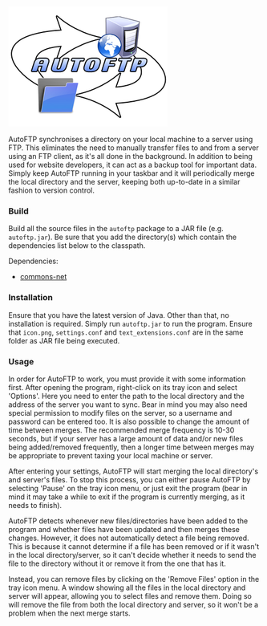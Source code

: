 ![AutoFTP](https://github.com/DonaldWhyte/autoftp/raw/wiki/autoftp_logo.png)

AutoFTP synchronises a directory on your local machine to a server using FTP.
This eliminates the need to manually transfer files to and from a server using
an FTP client, as it's all done in the background. In addition to being used
for website developers, it can act as a backup tool for important data. Simply
keep AutoFTP running in your taskbar and it will periodically merge the local
directory and the server, keeping both up-to-date in a similar fashion to
version control.

### Build

Build all the source files in the `autoftp` package to a JAR file (e.g. `autoftp.jar`). Be sure that you add the directory(s) which contain the dependencies list below to the classpath.

Dependencies:

* [commons-net](https://commons.apache.org/proper/commons-net/)

### Installation

Ensure that you have the latest version of Java. Other than that, no
installation is required. Simply run `autoftp.jar` to run the program.
Ensure that `icon.png`, `settings.conf` and `text_extensions.conf` are in the same folder as JAR file being executed.

### Usage

In order for AutoFTP to work, you must provide it with some information first. After opening the program, right-click on its tray icon and select 'Options'. Here you need to enter the path to the local directory and the address of the server you want to sync. Bear in mind you may also need special permission to modify files on the server, so a username and password can be entered too. It is also possible to change the amount of time between merges. The recommended merge frequency is 10-30 seconds, but if your server has a large amount of data and/or new files being added/removed frequently, then a longer time between merges may be appropriate to prevent taxing your local machine or server.

After entering your settings, AutoFTP will start merging the local directory's and server's files. To stop this process, you can either pause AutoFTP by selecting 'Pause' on the tray icon menu, or just exit the program (bear in mind it may take a while to exit if the program is currently merging, as it needs to finish).

AutoFTP detects whenever new files/directories have been added to the program and whether files have been updated and then merges these changes. However, it does not automatically detect a file being removed. This is because it cannot determine if a file has been removed or if it wasn't in the local directory/server, so it can't decide whether it needs to send the file to the directory without it or remove it from the one that has it.

Instead, you can remove files by clicking on the 'Remove Files' option in the tray icon menu. A window showing all the files in the local directory and server will appear, allowing you to select files and remove them. Doing so will remove the file from both the local directory and server, so it won't be a problem when the next merge starts.
